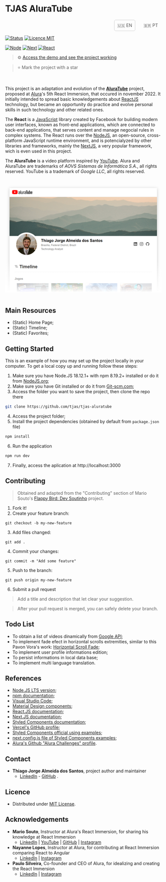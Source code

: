 # TJAS AluraTube

<div class="language">
    <style>
        .options {
            display: flex;
            align-items: center;
            flex-flow: row-reverse;
            text-align: center;
            gap: 16px;
            color: #555555;
        }
        .option {
            color: inherit;
            width: 50px;
            padding: 8px;
            border: 1px solid rgba(255, 255, 255, 0);
            border-radius: 5px;
            cursor: pointer;
            text-decoration: none;
            opacity: 1;
            transition: .3s;
        }
        .option:hover,
        .option:focus {
            opacity: .5;
            border: 1px solid #cccccc;
            color: inherit;
            text-decoration: none;
        }
        .option.active {
            border: 1px solid #cccccc;
        }
    </style>
    <div class="options" align="right">
        <a class="option" href="./README.md">🇧🇷 PT</a>
        <div class="option active">🇺🇸 EN</div>
    </div>
</div>

[![Status](https://img.shields.io/badge/status-active-brightgreen.svg)](./README.md)
[![Licence MIT](https://img.shields.io/badge/licence-MIT-blue.svg)](./LICENSE.md)

[![Node](https://img.shields.io/badge/node-v18.12.1-green)](https://nodejs.org/en/)
[![Next](https://img.shields.io/badge/next-v13.0.2-yellow)](https://nextjs.org/)
[![React](https://img.shields.io/badge/react-v18.2.0-orange)](https://reactjs.org/)

> ⚙️ [Access the demo and see the project working](https://tjas-aluratube.vercel.app/)

> ⭐ Mark the project with a star

<br />

This project is an adaptation and evolution of the **[AluraTube](https://github.com/alura-challenges/aluratube)** project, proposed at [Alura](https://www.alura.com.br/)'s 5th React Immersion, that occured in november 2022. It initially intended to spread basic knowledgements about [ReactJS](https://reactjs.org/) technology, but became an opportunity do practice and evolve personal skills in such technology and other related ones.

The **React** is a [JavaScript](https://www.javascript.com/) library created by Facebook for building modern user interfaces, known as front-end applications, which are connected to back-end applications, that serves content and manage negocial rules in complex systems. The React runs over the [NodeJS](https://nodejs.org/en/), an open-source, cross-platform JavaScript runtime environment, and is potencialyzed by other libraries and frameworks, mainly the [NextJS](https://nextjs.org/), a very popular framework, wich is even used in this project.

The **AluraTube** is a video platform inspired by [YouTube](https://www.youtube.com/). Alura and AluraTube are trademarks of _AOVS Sistemas de Informática S.A._, all rights reserved. YouTube is a trademark of _Google LLC_, all rights reserved.

<br />

<div align="center" style="display: flex; align-items: center; justify-content: center; width: 100%;">
    <!-- Adapted from Yoren Chang's work in https://codepen.io/yoren/pen/Ozboeq -->
    <style>
        .item {
            margin: 0 auto;
            padding: 1em;
            position: relative;
            width: 900px;
            overflow: hidden;
        }
        .item .img-wrap:before {
            content: '';
            background-image: linear-gradient(to top, rgba(255,255,255,255), rgba(239,239,239,0));
            position: absolute;
            height: 100px;
            right: 0;
            bottom: 0;
            left: 0;
        }
        .item .img-wrap:after {
            content: '';
            display: block;
            height: -9999px;
        }
        .img-wrap img {
            width: auto;
            height: auto;
            max-width: 100%;
            vertical-align: middle;
            border: 0;
            margin: 0 auto -135% auto;
            box-shadow: 0px 2px 10px 0px rgba(0,0,0,0.2);
            -ms-interpolation-mode: bicubic;
        }
    </style>
    <div class="item">
        <div class="crop img-wrap">
            <img alt="Project Header" src="./screenshots/webpage.png" />
        </div>
    </div>
</div>

<br />

## Main Resources

- (Static) Home Page;
- (Static) Timeline;
- (Static) Favorites;

## Getting Started

This is an example of how you may set up the project locally in your computer. To get a local copy up and running follow these steps:

1. Make sure you have Node.JS 18.12.1+ with npm 8.19.2+ installed or do it from [NodeJS.org](https://nodejs.org/en/download/);
2. Make sure you have Git installed or do it from [Git-scm.com](https://git-scm.com/);
3. Access the folder you want to save the project, then clone the repo there
```sh
git clone https://github.com/tjas/tjas-aluratube
```
4. Access the project folder;
5. Install the project dependencies (obtained by default from `package.json` file)
```sh
npm install
```
6. Run the application
```sh
npm run dev
```
7. Finally, access the aplication at http://localhost:3000

## Contributing

> Obtained and adapted from the "Contributing" section of Mario Souto's [Flappy Bird: Dev Soutinho](https://github.com/omariosouto/flappy-bird-devsoutinho/blob/master/CONTRIBUTING.md) project.

1. Fork it!
2. Create your feature branch:
```
git checkout -b my-new-feature
```
3. Add files changed:
```
git add .
```
4. Commit your changes:
```
git commit -m "Add some feature"
```
5. Push to the branch:
```
git push origin my-new-feature
```
6. Submit a pull request

> Add a title and description that let clear your suggestion.

> After your pull request is merged, you can safely delete your branch.

## Todo List

- To obtain a list of videos dinamically from [Google API](https://www.npmjs.com/package/googleapis);
- To implement fade efect in horizontal scrolls extremities, similar to this Pavon Vora's work: [Horizontal Scroll Fade](https://codepen.io/pawanvora/pen/MXVNgj);
- To implement user profile informations edition;
- To persist informations in local data base;
- To implement multi language translation.

## References

- [Node.JS LTS version](https://nodejs.org/en/);
- [npm documentation](https://docs.npmjs.com/);
- [Visual Studio Code](https://code.visualstudio.com/);
- [Material Design components](https://m3.material.io/components);
- [React.JS documentation](https://reactjs.org/docs/getting-started.html);
- [Next.JS documentation](https://nextjs.org/docs/getting-started);
- [Styled Components documentation](https://styled-components.com/docs);
- [Vercel's GitHub profile](https://github.com/vercel);
- [Styled Components official using examples](https://github.com/vercel/next.js/tree/canary/examples/with-styled-components);
- [next.config.js file of Styled Components examples](https://github.com/vercel/next.js/blob/canary/examples/with-styled-components/next.config.js);
- [Alura's Github "Alura Challenges" profile](https://github.com/alura-challenges).

## Contact

- **Thiago Jorge Almeida dos Santos**, project author and maintainer
    - [LinkedIn](https://www.linkedin.com/in/thiago-tjas) - [GitHub](https://github.com/tjas) .

## Licence

- Distributed under [MIT License](./LICENSE.md).

## Acknowledgements

- **Mario Souto**, Instructor at Alura's React Immersion, for sharing his knowledge at React Immersion
    - [LinkedIn](https://www.linkedin.com/in/omariosouto/) | [YouTube](https://www.youtube.com/c/DevSoutinho) | [GitHub](https://github.com/omariosouto) | [Instagram](https://www.instagram.com/devsoutinho/)
- **Nayanne Lopes**, Instructor at Alura, for contributing at React Immersion comparing React to Angular
    - [LinkedIn](https://www.linkedin.com/in/nayannebatista/) | [Instagram](https://www.instagram.com/nayanne.tech/)
- **Paulo Silveira**, Co-founder and CEO of Alura, for idealizing and creating the React Immersion
    - [LinkedIn](https://www.linkedin.com/in/paulosilveira/) | [Instagram](https://www.instagram.com/paulo_hipster/)
